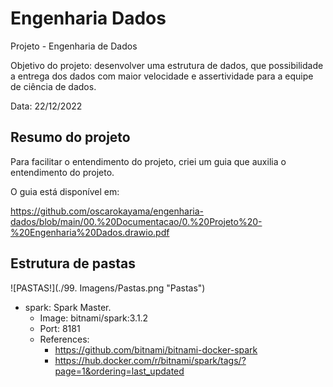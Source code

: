 # Engenharia Dados
Projeto - Engenharia de Dados

  Objetivo do projeto: desenvolver uma estrutura de dados, que possibilidade a entrega dos dados com maior velocidade e assertividade para a equipe de ciência de dados.
  
  Data: 22/12/2022

## Resumo do projeto

Para facilitar o entendimento do projeto, criei um guia que auxilia o entendimento do projeto.

O guia está disponível em:

https://github.com/oscarokayama/engenharia-dados/blob/main/00.%20Documentacao/0.%20Projeto%20-%20Engenharia%20Dados.drawio.pdf

## Estrutura de pastas

![PASTAS!](./99. Imagens/Pastas.png "Pastas")

* spark: Spark Master.
    * Image: bitnami/spark:3.1.2
    * Port: 8181
    * References: 
      * https://github.com/bitnami/bitnami-docker-spark
      * https://hub.docker.com/r/bitnami/spark/tags/?page=1&ordering=last_updated
